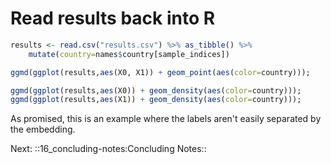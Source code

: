# Read results back into R
``` R acc=read_results load_state=tsne_written
results <- read.csv("results.csv") %>% as_tibble() %>%
    mutate(country=names$country[sample_indices])

```

``` R acc=read_results load_state=metric
ggmd(ggplot(results,aes(X0, X1)) + geom_point(aes(color=country)));

```

``` R acc=read_results save_state=read_results
ggmd(ggplot(results,aes(X0)) + geom_density(aes(color=country)));
ggmd(ggplot(results,aes(X1)) + geom_density(aes(color=country)));


```

As promised, this is an example where the labels aren't easily separated
by the embedding.


Next: ::16_concluding-notes:Concluding Notes::
